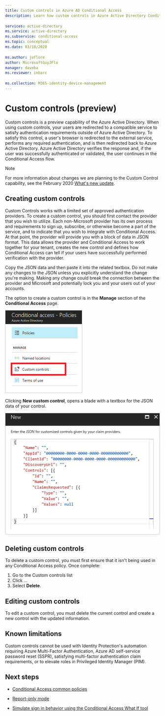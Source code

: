```yaml
---
title: Custom controls in Azure AD Conditional Access
description: Learn how custom controls in Azure Active Directory Conditional Access work.

services: active-directory
ms.service: active-directory
ms.subservice: conditional-access
ms.topic: conceptual
ms.date: 03/18/2020

ms.author: joflore
author: MicrosoftGuyJFlo
manager: daveba
ms.reviewer: inbarc

ms.collection: M365-identity-device-management
---
```

# Custom controls (preview)

Custom controls is a preview capability of the Azure Active Directory. When using custom controls, your users are redirected to a compatible service to satisfy authentication requirements outside of Azure Active Directory. To satisfy this control, a user's browser is redirected to the external service, performs any required authentication, and is then redirected back to Azure Active Directory. Azure Active Directory verifies the response and, if the user was successfully authenticated or validated, the user continues in the Conditional Access flow.

> [!NOTE]
> For more information about changes we are planning to the Custom Control capability, see the February 2020 [What's new update](../fundamentals/whats-new.md#upcoming-changes-to-custom-controls).

## Creating custom controls

Custom Controls works with a limited set of approved authentication providers. To create a custom control, you should first contact the provider that you wish to utilize. Each non-Microsoft provider has its own process and requirements to sign up, subscribe, or otherwise become a part of the service, and to indicate that you wish to integrate with Conditional Access. At that point, the provider will provide you with a block of data in JSON format. This data allows the provider and Conditional Access to work together for your tenant, creates the new control and defines how Conditional Access can tell if your users have successfully performed verification with the provider.

Copy the JSON data and then paste it into the related textbox. Do not make any changes to the JSON unless you explicitly understand the change you're making. Making any change could break the connection between the provider and Microsoft and potentially lock you and your users out of your accounts.

The option to create a custom control is in the **Manage** section of the **Conditional Access** page.

![Control](./media/controls/82.png)

Clicking **New custom control**, opens a blade with a textbox for the JSON data of your control.  

![Control](./media/controls/81.png)

## Deleting custom controls

To delete a custom control, you must first ensure that it isn't being used in any Conditional Access policy. Once complete:

1. Go to the Custom controls list
1. Click …  
1. Select **Delete**.

## Editing custom controls

To edit a custom control, you must delete the current control and create a new control with the updated information.

## Known limitations

Custom controls cannot be used with Identity Protection's automation requiring Azure Multi-Factor Authentication, Azure AD self-service password reset (SSPR), satisfying multi-factor authentication claim requirements, or to elevate roles in Privileged Identity Manager (PIM).

## Next steps

- [Conditional Access common policies](concept-conditional-access-policy-common.md)

- [Report-only mode](concept-conditional-access-report-only.md)

- [Simulate sign in behavior using the Conditional Access What If tool](troubleshoot-conditional-access-what-if.md)
